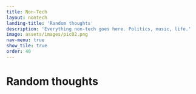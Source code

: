```yaml
---
title: Non-Tech
layout: nontech
landing-title: 'Random thoughts'
description: 'Everything non-tech goes here. Politics, music, life.'
image: assets/images/pic02.png
nav-menu: true
show_tile: true
order: 40
---
```


<h1>Random thoughts</h1>
